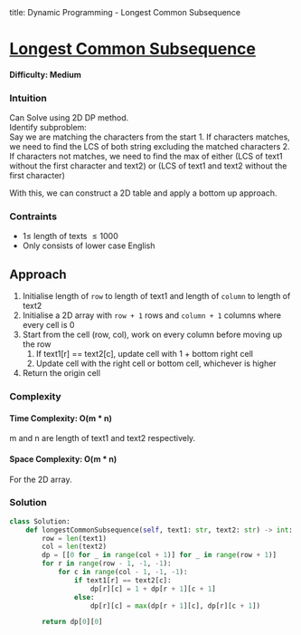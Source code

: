 <frontmatter>
  title: Dynamic Programming - Longest Common Subsequence
</frontmatter>

# [Longest Common Subsequence](https://leetcode.com/problems/longest-common-subsequence/)

#### Difficulty: Medium

### Intuition

Can Solve using 2D DP method. <br>
Identify subproblem: <br>
Say we are matching the characters from the start 1. If characters matches, we need to find the LCS of both string excluding the matched characters 2. If characters not matches, we need to find the max of either (LCS of text1 without the first character and text2) or (LCS of text1 and text2 without the first character)

With this, we can construct a 2D table and apply a bottom up approach.

### Contraints

- $1\leqslant$ length of texts $\leqslant 1000$
- Only consists of lower case English

## Approach

1. Initialise length of `row` to length of text1 and length of `column` to length of text2
2. Initialise a 2D array with `row + 1` rows and `column + 1` columns where every cell is 0
3. Start from the cell (row, col), work on every column before moving up the row
   1. If text1[r] == text2[c], update cell with 1 + bottom right cell
   2. Update cell with the right cell or bottom cell, whichever is higher
4. Return the origin cell

### Complexity

#### Time Complexity: O(m \* n)

m and n are length of text1 and text2 respectively.

#### Space Complexity: O(m \* n)

For the 2D array.

### Solution

<panel header="Don't cheat yourself" type="dark">

```python
class Solution:
    def longestCommonSubsequence(self, text1: str, text2: str) -> int:
        row = len(text1)
        col = len(text2)
        dp = [[0 for _ in range(col + 1)] for _ in range(row + 1)]
        for r in range(row - 1, -1, -1):
            for c in range(col - 1, -1, -1):
                if text1[r] == text2[c]:
                    dp[r][c] = 1 + dp[r + 1][c + 1]
                else:
                    dp[r][c] = max(dp[r + 1][c], dp[r][c + 1])

        return dp[0][0]
```

</panel>
